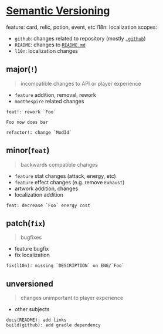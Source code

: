 # [Semantic Versioning](https://semver.org)

feature: card, relic, potion, event, etc
l18n: localization
scopes:

- `github`: changes related to repository (mostly [`.github`](/.github))
- `README`: changes to [`README.md`](/README.md)
- `l10n`: localization changes

## major(`!`)

> incompatible changes to API or player experience

- `feature` addition, removal, rework
- `modthespire` related changes

```
feat!: rework `Foo`

Foo now does bar

refactor!: change `ModId`
```

## minor(`feat`)

> backwards compatible changes

- `feature` stat changes (attack, energy, etc)
- `feature` effect changes (e.g. remove `Exhaust`)
- artwork addition, changes
- localization addition

```
feat: decrease `Foo` energy cost
```

## patch(`fix`)

> bugfixes

- feature bugfix
- fix localization

```
fix(l10n): missing `DESCRIPTION` on ENG/`Foo`
```

## unversioned

> changes unimportant to player experience

- other subjects

```
docs(README): add links
build(github): add gradle dependency
```
